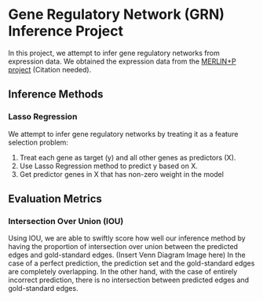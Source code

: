 # Gene Regulatory Network (GRN) Inference Project

In this project, we attempt to infer gene regulatory networks from expression data. We obtained the expression data from the [MERLIN+P project](https://github.com/Roy-lab/merlin-p_inferred_networks) (Citation needed). 
<br>

## Inference Methods
### Lasso Regression
We attempt to infer gene regulatory networks by treating it as a feature selection problem:
1. Treat each gene as target (y) and all other genes as predictors (X).
2. Use Lasso Regression method to predict y based on X.
3. Get predictor genes in X that has non-zero weight in the model

## Evaluation Metrics
### Intersection Over Union (IOU)
Using IOU, we are able to swiftly score how well our inference method by having the proportion of intersection over union between the predicted edges and gold-standard edges.
(Insert Venn Diagram Image here)
In the case of a perfect prediction, the prediction set and the gold-standard edges are completely overlapping. In the other hand, with the case of entirely incorrect prediction, there is no intersection between predicted edges and gold-standard edges.